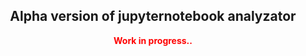 <div align=center>

<h2>Alpha version of jupyternotebook analyzator</h2>
<p style='color:red'><b>Work in progress..</b></p>

</div>
